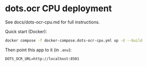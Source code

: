 # dots.ocr CPU deployment

See docs/dots-ocr-cpu.md for full instructions.

Quick start (Docker):

```bash
docker compose -f docker-compose.dots-ocr-cpu.yml up -d --build
```

Then point this app to it (in `.env`):

```
DOTS_OCR_URL=http://localhost:8501
```
